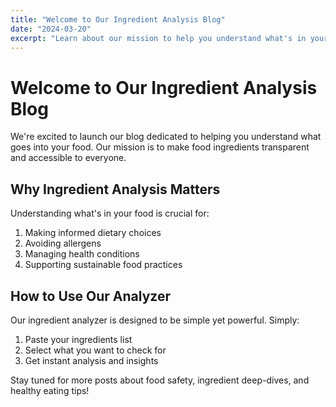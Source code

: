 ```yaml
---
title: "Welcome to Our Ingredient Analysis Blog"
date: "2024-03-20"
excerpt: "Learn about our mission to help you understand what's in your food"
---
```


# Welcome to Our Ingredient Analysis Blog

We're excited to launch our blog dedicated to helping you understand what goes into your food. Our mission is to make food ingredients transparent and accessible to everyone.

## Why Ingredient Analysis Matters

Understanding what's in your food is crucial for:

1. Making informed dietary choices
2. Avoiding allergens
3. Managing health conditions
4. Supporting sustainable food practices

## How to Use Our Analyzer

Our ingredient analyzer is designed to be simple yet powerful. Simply:

1. Paste your ingredients list
2. Select what you want to check for
3. Get instant analysis and insights

Stay tuned for more posts about food safety, ingredient deep-dives, and healthy eating tips!